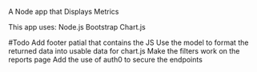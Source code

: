 A Node app that Displays Metrics

This app uses:
Node.js
Bootstrap 
Chart.js

#Todo
Add footer patial that contains the JS 
Use the model to format the returned data into usable data for chart.js
Make the filters work on the reports page
Add the use of auth0 to secure the endpoints